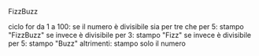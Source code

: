 FizzBuzz

ciclo for da 1 a 100:
    se il numero è divisibile  sia per tre che per 5:
        stampo "FizzBuzz"
    se invece è divisibile per 3:
        stampo "Fizz"
    se invece è divisibile per 5:
        stampo "Buzz"
    altrimenti:
        stampo solo il numero